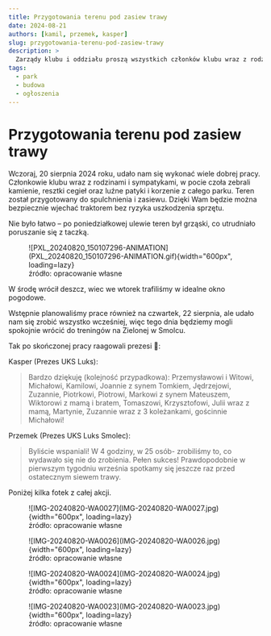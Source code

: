 ```yaml
---
title: Przygotowania terenu pod zasiew trawy
date: 2024-08-21
authors: [kamil, przemek, kasper]
slug: przygotowania-terenu-pod-zasiew-trawy
description: >
  Zarządy klubu i oddziału proszą wszystkich członków klubu wraz z rodzinami o wygospodarowanie kilku godzin na wzięcie udziału w życiu Klubu 22. sierpnia...
tags:
  - park
  - budowa
  - ogłoszenia
---
```


# Przygotowania terenu pod zasiew trawy 

Wczoraj, 20 sierpnia 2024 roku, udało nam się wykonać wiele dobrej pracy. Członkowie klubu wraz z rodzinami i sympatykami, w pocie czoła zebrali kamienie, resztki cegieł oraz luźne patyki i korzenie z całego parku. Teren został przygotowany do spulchnienia i zasiewu. Dzięki Wam będzie można bezpiecznie wjechać traktorem bez ryzyka uszkodzenia sprzętu.

Nie było łatwo – po poniedziałkowej ulewie teren był grząski, co utrudniało poruszanie się z taczką.

<figure markdown="span">
  ![PXL_20240820_150107296-ANIMATION](PXL_20240820_150107296-ANIMATION.gif){width="600px", loading=lazy}
  <figcaption>źródło: opracowanie własne</figcaption>
</figure>

<!-- more -->

W środę wrócił deszcz, wiec we wtorek trafiliśmy w idealne okno pogodowe.

Wstępnie planowaliśmy prace również na czwartek, 22 sierpnia, ale udało nam się zrobić wszystko wcześniej, więc tego dnia będziemy mogli spokojnie wrócić do treningów na Zielonej w Smolcu.



Tak po skończonej pracy raagowali prezesi 👏:

Kasper (Prezes UKS Luks):
>Bardzo dziękuję (kolejność przypadkowa): Przemysławowi i Witowi, Michałowi, Kamilowi, Joannie z synem Tomkiem, Jędrzejowi, Zuzannie, Piotrkowi, Piotrowi, Markowi z synem Mateuszem, Wiktorowi z mamą i bratem, Tomaszowi, Krzysztofowi, Julii wraz z mamą, Martynie, Zuzannie wraz z 3 koleżankami, gościnnie Michałowi!

Przemek (Prezes UKS Luks Smolec):
>Byliście wspaniali! W 4 godziny, w 25 osób- zrobiliśmy to, co wydawało się nie do zrobienia. Pełen sukces! Prawdopodobnie w pierwszym tygodniu września spotkamy się jeszcze raz przed ostatecznym siewem trawy. 


Poniżej kilka fotek z całej akcji.

<figure markdown="span">
  ![IMG-20240820-WA0027](IMG-20240820-WA0027.jpg){width="600px", loading=lazy}
  <figcaption>źródło: opracowanie własne</figcaption>
</figure>
<figure markdown="span">
  ![IMG-20240820-WA0026](IMG-20240820-WA0026.jpg){width="600px", loading=lazy}
  <figcaption>źródło: opracowanie własne</figcaption>
</figure>
<figure markdown="span">
  ![IMG-20240820-WA0024](IMG-20240820-WA0024.jpg){width="600px", loading=lazy}
  <figcaption>źródło: opracowanie własne</figcaption>
</figure>
<figure markdown="span">
  ![IMG-20240820-WA0023](IMG-20240820-WA0023.jpg){width="600px", loading=lazy}
  <figcaption>źródło: opracowanie własne</figcaption>
</figure>